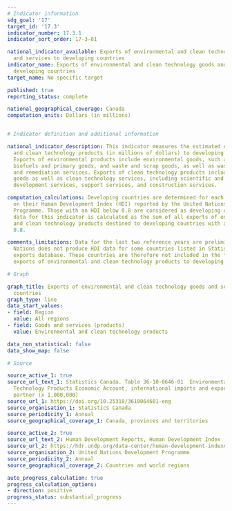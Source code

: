 ```yaml
---
# Indicator information
sdg_goal: '17'
target_id: '17.3'
indicator_number: 17.3.1
indicator_sort_order: 17-3-01

national_indicator_available: Exports of environmental and clean technology goods
  and services to developing countries
indicator_name: Exports of environmental and clean technology goods and services to
  developing countries
target_name: No specific target

published: true
reporting_status: complete

national_geographical_coverage: Canada
computation_units: Dollars (in millions)


# Indicator definition and additional information

national_indicator_description: This indicator measures the estimated exports of environmental
  and clean technology products (in millions of dollars) to developing countries.
  Exports of environmental products include environmental goods, such as clean electricity,
  biofuels and primary goods, and waste and scrap goods, as well as waste management
  and remediation services. Exports of clean technology products include clean technology
  goods as well as clean technology services, including scientific and research and
  development services, support services, and construction services.

computation_calculations: Developing countries are determined for each year based
  on their Human Development Index (HDI) reported by the United Nations Development
  Programme. Those with an HDI below 0.8 are considered as developing countries. The
  data for this indicator is calculated as the sum of all exports of environmental
  and clean technology products destined to developing countries with a HDI below
  0.8.

comments_limitations: Data for the last two reference years are preliminary. The United
  Nations does not produce HDI data for some countries listed in Statistics Canada's
  exports database. These countries are therefore not included in the final data for
  exports of environmental and clean technology products to developing countries.

# Graph

graph_title: Exports of environmental and clean technology goods and services to developing
  countries
graph_type: line
data_start_values:
- field: Region
  value: All regions
- field: Goods and services (products)
  value: Environmental and clean technology products

data_non_statistical: false
data_show_map: false

# Source

source_active_1: true
source_url_text_1: Statistics Canada. Table 36-10-0646-01  Environmental and Clean
  Technology Products Economic Account, international imports and exports per trading
  partner (x 1,000,000)
source_url_1: https://doi.org/10.25318/3610064601-eng
source_organisation_1: Statistics Canada
source_periodicity_1: Annual
source_geographical_coverage_1: Canada, provinces and territories

source_active_2: true
source_url_text_2: Human Development Reports, Human Development Index
source_url_2: https://hdr.undp.org/data-center/human-development-index#/indicies/HDI
source_organisation_2: United Nations Development Programme
source_periodicity_2: Annual
source_geographical_coverage_2: Countries and world regions

auto_progress_calculation: true
progress_calculation_options:
- direction: positive
progress_status: substantial_progress
---
```

